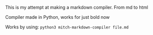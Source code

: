 This is my attempt at making a markdown compiler.
From md to html

Compiler made in Python, works for just bold now

Works by using:
`python3 mitch-markdown-compiler file.md`
